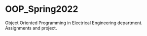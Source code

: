 # OOP_Spring2022
Object Oriented Programming in Electrical Engineering department. Assignments and project.
